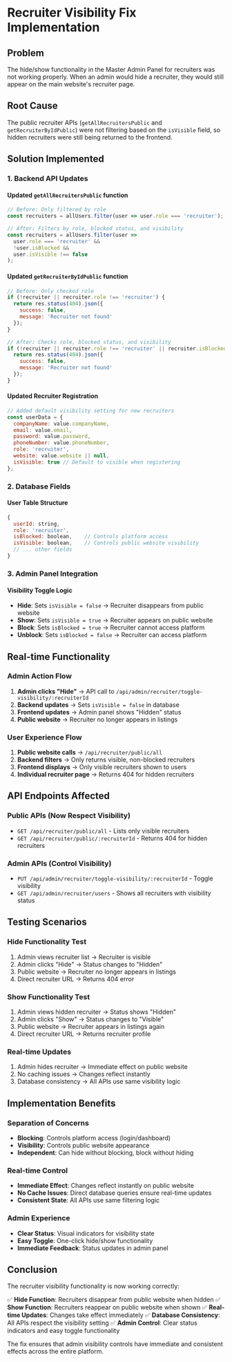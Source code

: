 # Recruiter Visibility Fix Implementation

## Problem
The hide/show functionality in the Master Admin Panel for recruiters was not working properly. When an admin would hide a recruiter, they would still appear on the main website's recruiter page.

## Root Cause
The public recruiter APIs (`getAllRecruitersPublic` and `getRecruiterByIdPublic`) were not filtering based on the `isVisible` field, so hidden recruiters were still being returned to the frontend.

## Solution Implemented

### 1. Backend API Updates

#### Updated `getAllRecruitersPublic` function
```javascript
// Before: Only filtered by role
const recruiters = allUsers.filter(user => user.role === 'recruiter');

// After: Filters by role, blocked status, and visibility
const recruiters = allUsers.filter(user => 
  user.role === 'recruiter' && 
  !user.isBlocked && 
  user.isVisible !== false
);
```

#### Updated `getRecruiterByIdPublic` function
```javascript
// Before: Only checked role
if (!recruiter || recruiter.role !== 'recruiter') {
  return res.status(404).json({
    success: false,
    message: 'Recruiter not found'
  });
}

// After: Checks role, blocked status, and visibility
if (!recruiter || recruiter.role !== 'recruiter' || recruiter.isBlocked || recruiter.isVisible === false) {
  return res.status(404).json({
    success: false,
    message: 'Recruiter not found'
  });
}
```

#### Updated Recruiter Registration
```javascript
// Added default visibility setting for new recruiters
const userData = {
  companyName: value.companyName,
  email: value.email,
  password: value.password,
  phoneNumber: value.phoneNumber,
  role: 'recruiter',
  website: value.website || null,
  isVisible: true // Default to visible when registering
};
```

### 2. Database Fields

#### User Table Structure
```javascript
{
  userId: string,
  role: 'recruiter',
  isBlocked: boolean,    // Controls platform access
  isVisible: boolean,    // Controls public website visibility
  // ... other fields
}
```

### 3. Admin Panel Integration

#### Visibility Toggle Logic
- **Hide**: Sets `isVisible = false` → Recruiter disappears from public website
- **Show**: Sets `isVisible = true` → Recruiter appears on public website
- **Block**: Sets `isBlocked = true` → Recruiter cannot access platform
- **Unblock**: Sets `isBlocked = false` → Recruiter can access platform

## Real-time Functionality

### Admin Action Flow
1. **Admin clicks "Hide"** → API call to `/api/admin/recruiter/toggle-visibility/:recruiterId`
2. **Backend updates** → Sets `isVisible = false` in database
3. **Frontend updates** → Admin panel shows "Hidden" status
4. **Public website** → Recruiter no longer appears in listings

### User Experience Flow
1. **Public website calls** → `/api/recruiter/public/all`
2. **Backend filters** → Only returns visible, non-blocked recruiters
3. **Frontend displays** → Only visible recruiters shown to users
4. **Individual recruiter page** → Returns 404 for hidden recruiters

## API Endpoints Affected

### Public APIs (Now Respect Visibility)
- `GET /api/recruiter/public/all` - Lists only visible recruiters
- `GET /api/recruiter/public/:recruiterId` - Returns 404 for hidden recruiters

### Admin APIs (Control Visibility)
- `PUT /api/admin/recruiter/toggle-visibility/:recruiterId` - Toggle visibility
- `GET /api/admin/recruiter/users` - Shows all recruiters with visibility status

## Testing Scenarios

### Hide Functionality Test
1. Admin views recruiter list → Recruiter is visible
2. Admin clicks "Hide" → Status changes to "Hidden"
3. Public website → Recruiter no longer appears in listings
4. Direct recruiter URL → Returns 404 error

### Show Functionality Test
1. Admin views hidden recruiter → Status shows "Hidden"
2. Admin clicks "Show" → Status changes to "Visible"
3. Public website → Recruiter appears in listings again
4. Direct recruiter URL → Returns recruiter profile

### Real-time Updates
1. Admin hides recruiter → Immediate effect on public website
2. No caching issues → Changes reflect instantly
3. Database consistency → All APIs use same visibility logic

## Implementation Benefits

### Separation of Concerns
- **Blocking**: Controls platform access (login/dashboard)
- **Visibility**: Controls public website appearance
- **Independent**: Can hide without blocking, block without hiding

### Real-time Control
- **Immediate Effect**: Changes reflect instantly on public website
- **No Cache Issues**: Direct database queries ensure real-time updates
- **Consistent State**: All APIs use same filtering logic

### Admin Experience
- **Clear Status**: Visual indicators for visibility state
- **Easy Toggle**: One-click hide/show functionality
- **Immediate Feedback**: Status updates in admin panel

## Conclusion

The recruiter visibility functionality is now working correctly:

✅ **Hide Function**: Recruiters disappear from public website when hidden
✅ **Show Function**: Recruiters reappear on public website when shown
✅ **Real-time Updates**: Changes take effect immediately
✅ **Database Consistency**: All APIs respect the visibility setting
✅ **Admin Control**: Clear status indicators and easy toggle functionality

The fix ensures that admin visibility controls have immediate and consistent effects across the entire platform.
